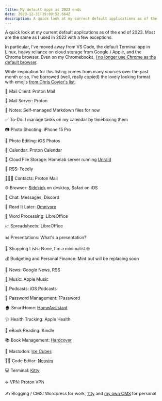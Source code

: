 ```yaml
---
title: My default apps as 2023 ends
date: 2023-12-31T19:00:52.664Z
description: A quick look at my current default applications as of the end of 2023. Most are the same as I used in 2022 with a few exceptions.
---
```

A quick look at my current default applications as of the end of 2023. Most are the same as I used in 2022 with a few exceptions. 

In particular, I've moved away from VS Code, the default Terminal app in Linux, heavy reliance on cloud storage from Google / Apple, and the Chrome browser. Even on my Chromebooks, [I no longer use Chrome as the default browser](https://www.aboutchromebooks.com/news/sidekick-on-a-chromebook-a-better-browser-for-chromeos/). 
<!-- excerpt -->

While inspiration for this listing comes from many sources over the past month or so, I've borrowed (well, really copied) the lovely looking format with emojis [from Chris Coyier's list](https://chriscoyier.net/2023/11/25/default-apps-2023/). 

📨 Mail Client: Proton Mail

📮 Mail Server: Proton

📝 Notes: Self-managed Markdown files for now

✅ To-Do: I manage tasks on my calendar by timeboxing them

📷 Photo Shooting: iPhone 15 Pro

🎨 Photo Editing: iOS Photos

📆 Calendar: Proton Calendar

📁 Cloud File Storage: Homelab server running [Unraid](https://unraid.net)

📖 RSS: Feedly

🙍🏻‍♂️ Contacts: Proton Mail

🌐 Browser: [Sidekick](https://meetsidekick.com) on desktop, Safari on iOS

💬 Chat: Messages, Discord

📑 Read It Later: [Omnivore](https://omnivore.app)

📜 Word Processing: LibreOffice

📈 Spreadsheets: LibreOffice

📊 Presentations: What's a presentation?

🛒 Shopping Lists: None, I'm a minimalist 🤓

💰 Budgeting and Personal Finance: Mint but will be replacing soon

📰 News: Google News, RSS

🎵 Music: Apple Music

🎤 Podcasts: iOS Podcasts

🔐 Password Management: 1Password

🏠 SmartHome: [HomeAssistant](https://www.home-assistant.io)

🩺 Health Tracking: Apple Health

📖 eBook Reading: Kindle

📚 Book Management: [Hardcover](https://hardcover.app)

🐘 Mastodon: [Ice Cubes](https://github.com/Dimillian/IceCubesApp)

🧑‍💻 Code Editor: [Neovim](https://neovim.io)

💻 Terminal: [Kitty](https://sw.kovidgoyal.net/kitty/)

✈️ VPN: Proton VPN

✍️ Blogging / CMS: Wordpress for work, [11ty](https://11ty.dev) and [my own CMS](https://myconscious.stream/blog/My-personal-CMS/) for personal
